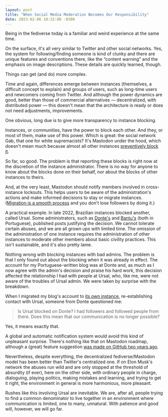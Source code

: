 ```yaml
---
layout: post
title: "When Social Media Moderation Becomes Our Responsibility"
date: 2023-02-06 10:32:00 -0300
---
```

Being in the fediverse today is a familiar and weird experience at the same time.

On the surface, it's all very similar to Twitter and other social networks. Yes, the system for following/finding someone is kind of clunky and there are unique features and conventions there, like the “content warning” and the emphasis on image descriptions. These details are quickly learned, though.

Things can get (and do) more complex.

Time and again, differences emerge between instances (themselves, a difficult concept to explain) and groups of users, such as long-time users and newcomers coming from Twitter. And although the power dynamics are good, better than those of commercial alternatives — decentralized, with distributed power — this doesn't mean that the architecture is ready or does not need adjustments, improvements.

One obvious, long due is to give more transparency to instance blocking.

Instances, or communities, have the power to block each other. And they, or most of them, make use of this power. Which is great: the social network Gab, that one for white supremacists? It's Mastodon under the hood, which doesn't mean much because almost all other instances [preventively block it](https://www.theverge.com/2019/7/12/20691957/mastodon-decentralized-social-network-gab-migration-fediverse-app-blocking).

So far, so good. The problem is that reporting these blocks is right now at the discretion of the instance administrator. There is no way for anyone to know about the blocks done on their behalf, nor about the blocks of other instances to theirs.

And, at the very least, Mastodon should notify members involved in cross-instance lockouts. This helps users to be aware of the administration's actions and make informed decisions to stay or migrate instances. ([Migration is a smooth process](https://github.com/joyeusenoelle/GuideToMastodon/#ive-found-another-instance-i-like-better-can-i-move-my-account) and you don't lose followers by doing it.)

A practical example. In late 2022, Brazilian instances blocked another, called Ursal. Some administrators, such as [Donte's](https://write.as/renatolond/o-masto-donte-com-br-esta-bloqueando-a-ursal-zone-porque) and [Bantu's](https://blog.bantu.social/dobrado/bloqueio-da-instancia-ursal-zone) (both in Portuguese), published posts justifying the decision. We cannot tolerate certain abuses, and we are all grown ups with limited time. The omission of the administration of one instance requires the administration of other instances to moderate other members about basic civility practices. This isn't sustainable, and it's also pretty lame.

Nothing wrong with blocking instances with bad admins. The problem is that I only found out about the blocking when it was already in effect. The account for my Portuguese-written blog was at Donte and, as much as I now agree with the admin's decision and praise his hard work, this decision affected the relationship I had with people at Ursal, who, like me, were not aware of the troubles of Ursal admin. We were taken by surprise with the breakdown.

When I migrated my blog's account to [its own instance](https://social.manualdousuario.net/), re-establishing contact with Ursal, someone from Donte questioned me:

>Is Ursal blocked on Donte? I had followers and followed people from there. Does this mean that our communication is no longer possible?

Yes, it means exactly that.

A global and automatic notification system would avoid this kind of unpleasant surprise. There's nothing like that on Mastodon roadmap, although a (great) feature suggestion [was made on GitHub two years ago](https://github.com/mastodon/mastodon/issues/15891).

Nevertheless, despite everything, the decentralized fediverse/Mastodon model has been better than Twitter's centralized one. If on Elon Musk's network the abuses run wild and are only stopped at the threshold of absurdity (if ever), here on the other side, with ordinary people in charge, dialoguing, playing politics, making mistakes and learning, and trying to get it right, the environment in general is more harmonious, more pleasant.

Rushes like this involving Ursal are inevitable. We are, after all, people trying to find a common denominator to live together in an environment where communication is limited, one to many, unnatural. With patience and good will, however, we will go far.